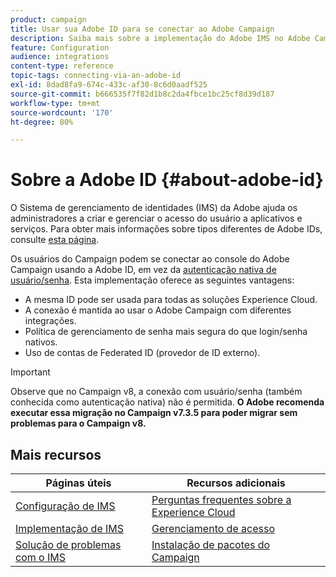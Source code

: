 ```yaml
---
product: campaign
title: Usar sua Adobe ID para se conectar ao Adobe Campaign
description: Saiba mais sobre a implementação do Adobe IMS no Adobe Campaign
feature: Configuration
audience: integrations
content-type: reference
topic-tags: connecting-via-an-adobe-id
exl-id: 8dad8fa9-674c-433c-af30-8c6d0aadf525
source-git-commit: b666535f7f82d1b8c2da4fbce1bc25cf8d39d187
workflow-type: tm+mt
source-wordcount: '170'
ht-degree: 80%

---
```


# Sobre a Adobe ID {#about-adobe-id}

O Sistema de gerenciamento de identidades (IMS) da Adobe ajuda os administradores a criar e gerenciar o acesso do usuário a aplicativos e serviços. Para obter mais informações sobre tipos diferentes de Adobe IDs, consulte [esta página](https://helpx.adobe.com/br/enterprise/using/identity.html).

Os usuários do Campaign podem se conectar ao console do Adobe Campaign usando a Adobe ID, em vez da [autenticação nativa de usuário/senha](../../platform/using/access-management-operators.md). Esta implementação oferece as seguintes vantagens:

* A mesma ID pode ser usada para todas as soluções Experience Cloud.
* A conexão é mantida ao usar o Adobe Campaign com diferentes integrações.
* Política de gerenciamento de senha mais segura do que login/senha nativos.
* Uso de contas de Federated ID (provedor de ID externo).

>[!IMPORTANT]
>
> Observe que no Campaign v8, a conexão com usuário/senha (também conhecida como autenticação nativa) não é permitida. **O Adobe recomenda executar essa migração no Campaign v7.3.5 para poder migrar sem problemas para o Campaign v8.**


<!--
>[!IMPORTANT]
>
>If you are connecting to Campaign through Adobe Identity Service (IMS), you need to upgrade to the latest build to be able to connect to Campaign after **June 30, 2021**. This upgrade is mandatory for both Campaign server and client console. 
>
>Depending on your current version, you must upgrade to one of the following releases: 
>
> * [Campaign [!DNL Gold Standard] 11](../../rn/using/gold-standard.md)
> * [Campaign 21.1.4](../../rn/using/latest-release.md)
>
>[Learn more about IMS updates](../../technotes/using/ims-updates.md)
-->

## Mais recursos

| Páginas úteis | Recursos adicionais |
|---|---|
| [Configuração de IMS](../../integrations/using/configuring-ims.md) | [Perguntas frequentes sobre a Experience Cloud](https://experienceleague.adobe.com/docs/core-services/interface/manage-users-and-products/faq.html?lang=pt-BR) |
| [Implementação de IMS](../../integrations/using/implementing-ims.md) | [Gerenciamento de acesso](../../platform/using/access-management.md) |
| [Solução de problemas com o IMS](../../integrations/using/ims-troubleshooting.md) | [Instalação de pacotes do Campaign](../../installation/using/installing-campaign-standard-packages.md) |
